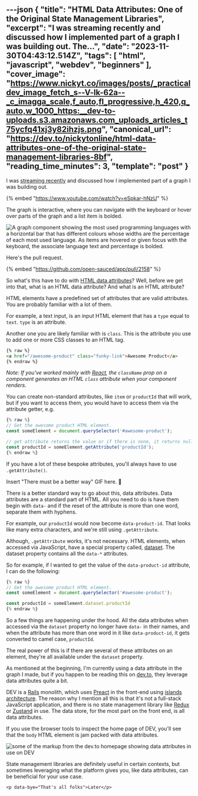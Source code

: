 ---json
{
  "title": "HTML Data Attributes: One of the Original State Management Libraries",
  "excerpt": "I was streaming recently and discussed how I implemented part of a graph I was building out.      The...",
  "date": "2023-11-30T04:43:12.514Z",
  "tags": [
    "html",
    "javascript",
    "webdev",
    "beginners"
  ],
  "cover_image": "https://www.nickyt.co/images/posts/_practicaldev_image_fetch_s--V-lk-62a--_c_imagga_scale,f_auto,fl_progressive,h_420,q_auto,w_1000_https:__dev-to-uploads.s3.amazonaws.com_uploads_articles_t75ycfq41xj3y82ihzjs.png",
  "canonical_url": "https://dev.to/nickytonline/html-data-attributes-one-of-the-original-state-management-libraries-8bf",
  "reading_time_minutes": 3,
  "template": "post"
}
---

I was [streaming recently](https://nickyt.live) and discussed how I implemented part of a graph I was building out.

{% embed "https://www.youtube.com/watch?v=eSpkar-hNzU" %}

The graph is interactive, where you can navigate with the keyboard or hover over parts of the graph and a list item is bolded.

![A graph component showing the most used programming languages with a horizontal bar that has different colours whose widths are the percentage of each most used language. As items are hovered or given focus with the keyboard, the associate language text and percentage is bolded.](https://www.nickyt.co/images/posts/_uploads_articles_d438ysat5nngz1efqije.gif)

Here's the pull request.

{% embed "https://github.com/open-sauced/app/pull/2158" %}

So what's this have to do with [HTML data attributes](https://developer.mozilla.org/en-US/docs/Learn/HTML/Howto/Use_data_attributes)? Well, before we get into that, what is an HTML data attribute? And what is an HTML attribute?

HTML elements have a predefined set of attributes that are valid attributes. You are probably familiar with a lot of them.

For example, a text input, is an input HTML element that has a `type` equal to `text`. `type` is an attribute.

Another one you are likely familiar with is `class`. This is the attribute you use to add one or more CSS classes to an HTML tag.

```html
{% raw %}
<a href="/awesome-product" class="funky-link">Awesome Product</a>
{% endraw %}
```

_Note: If you've worked mainly with [React](https://react.dev/), the `className` prop on a component generates an HTML `class` attribute when your component renders._

You can create non-standard attributes, like `item` or `productId` that will work, but if you want to access them, you would have to access them via the attribute getter, e.g.

```javascript
{% raw %}
// Get the awesome product HTML element.
const someElement = document.querySelector('#awesome-product');

// get attribute returns the value or if there is none, it returns null
const productId = someElement.getAttribute('productId');
{% endraw %}
```

If you have a lot of these bespoke attributes, you'll always have to use `.getAttribute()`.

Insert "There must be a better way" GIF here. 🤣

There is a better standard way to go about this, data attributes. Data attributes are a standard part of HTML. All you need to do is have them begin with `data-` and if the reset of the attribute is more than one word, separate them with hyphens.

For example, our `productId` would now become `data-product-id`. That looks like many extra characters, and we're still using `.getAttribute`.

Although, `.getAttribute` works, it's not necessary. HTML elements, when accessed via JavaScript, have a special property called, [dataset](https://developer.mozilla.org/en-US/docs/Web/API/HTMLElement/dataset). The dataset property contains all the `data-*` attributes.

So for example, if I wanted to get the value of the `data-product-id` attribute, I can do the following:

```javascript
{% raw %}
// Get the awesome product HTML element.
const someElement = document.querySelector('#awesome-product');

const productId = someElement.dataset.productId
{% endraw %}
```

So a few things are happening under the hood. All the data attributes when accessed via the `dataset` property no longer have `data-` in their names, and when the attribute has more than one word in it like `data-product-id`, it gets converted to camel case, `productId`.

The real power of this is if there are several of these attributes on an element, they're all available under the `dataset` property.

As mentioned at the beginning, I'm currently using a data attribute in the graph I made, but if you happen to be reading this on [dev.to](https://dev.to), they leverage data attributes quite a bit.

DEV is a [Rails](https://rubyonrails.org/) monolith, which uses [Preact](https://preactjs.com/) in the front-end using [islands architecture](https://www.patterns.dev/vanilla/islands-architecture). The reason why I mention all this is that it's not a full-stack JavaScript application, and there is no state management library like [Redux](https://redux.js.org/) or [Zustand](https://github.com/pmndrs/zustand) in use. The data store, for the most part on the front end, is all data attributes.

If you use the browser tools to inspect the home page of DEV, you'll see that the `body` HTML element is jam packed with data attributes.

![some of the markup from the dev.to homepage showing data attributes in use on DEV](https://www.nickyt.co/images/posts/_uploads_articles_ppbpv1wanraxu1e3rknx.png)

State management libraries are definitely useful in certain contexts, but sometimes leveraging what the platform gives you, like data attributes, can be beneficial for your use case.

`<p data-bye="That's all folks">Later</p>`
